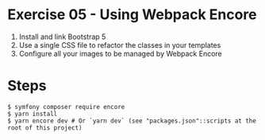 Exercise 05 - Using Webpack Encore
===============================

1. Install and link Bootstrap 5
2. Use a single CSS file to refactor the classes in your templates
3. Configure all your images to be managed by Webpack Encore


# Steps
```shell
$ symfony composer require encore
$ yarn install
$ yarn encore dev # Or `yarn dev` (see "packages.json"::scripts at the root of this project)
```
